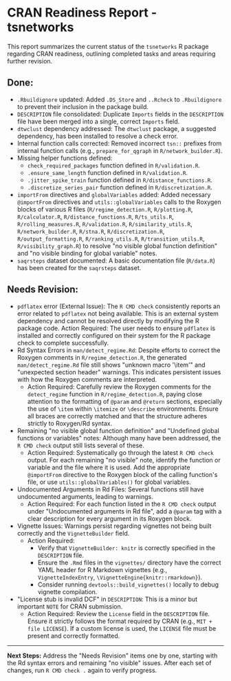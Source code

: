 # CRAN Readiness Report - tsnetworks

This report summarizes the current status of the `tsnetworks` R package regarding CRAN readiness, outlining completed tasks and areas requiring further revision.

## Done:

*   `.Rbuildignore` updated: Added `.DS_Store` and `..Rcheck` to `.Rbuildignore` to prevent their inclusion in the package build.
*   `DESCRIPTION` file consolidated: Duplicate `Imports` fields in the `DESCRIPTION` file have been merged into a single, correct `Imports` field.
*   `dtwclust` dependency addressed: The `dtwclust` package, a suggested dependency, has been installed to resolve a check error.
*   Internal function calls corrected: Removed incorrect `tsn::` prefixes from internal function calls (e.g., `prepare_for_qgraph` in `R/network_builder.R`).
*   Missing helper functions defined:
    *   `check_required_packages` function defined in `R/validation.R`.
    *   `.ensure_same_length` function defined in `R/validation.R`.
    *   `.jitter_spike_train` function defined in `R/distance_functions.R`.
    *   `.discretize_series_pair` function defined in `R/discretization.R`.
*   `importFrom` directives and `globalVariables` added: Added necessary `@importFrom` directives and `utils::globalVariables` calls to the Roxygen blocks of various R files (`R/regime_detection.R`, `R/plotting.R`, `R/calculator.R`, `R/distance_functions.R`, `R/ts_utils.R`, `R/rolling_measures.R`, `R/validation.R`, `R/similarity_utils.R`, `R/network_builder.R`, `R/stna.R`, `R/discretization.R`, `R/output_formatting.R`, `R/ranking_utils.R`, `R/transition_utils.R`, `R/visibility_graph.R`) to resolve "no visible global function definition" and "no visible binding for global variable" notes.
*   `saqrsteps` dataset documented: A basic documentation file (`R/data.R`) has been created for the `saqrsteps` dataset.

## Needs Revision:

*   `pdflatex` error (External Issue): The `R CMD check` consistently reports an error related to `pdflatex` not being available. This is an external system dependency and cannot be resolved directly by modifying the R package code. Action Required: The user needs to ensure `pdflatex` is installed and correctly configured on their system for the R package check to complete successfully.
*   Rd Syntax Errors in `man/detect_regime.Rd`: Despite efforts to correct the Roxygen comments in `R/regime_detection.R`, the generated `man/detect_regime.Rd` file still shows "unknown macro '\item'" and "unexpected section header" warnings. This indicates persistent issues with how the Roxygen comments are interpreted.
    *   Action Required: Carefully review the Roxygen comments for the `detect_regime` function in `R/regime_detection.R`, paying close attention to the formatting of `@param` and `@return` sections, especially the use of `\item` within `\itemize` or `\describe` environments. Ensure all braces are correctly matched and that the structure adheres strictly to Roxygen/Rd syntax.
*   Remaining "no visible global function definition" and "Undefined global functions or variables" notes: Although many have been addressed, the `R CMD check` output still lists several of these.
    *   Action Required: Systematically go through the latest `R CMD check` output. For each remaining "no visible" note, identify the function or variable and the file where it is used. Add the appropriate `@importFrom` directive to the Roxygen block of the calling function's file, or use `utils::globalVariables()` for global variables.
*   Undocumented Arguments in Rd Files: Several functions still have undocumented arguments, leading to warnings.
    *   Action Required: For each function listed in the `R CMD check` output under "Undocumented arguments in Rd file", add a `@param` tag with a clear description for every argument in its Roxygen block.
*   Vignette Issues: Warnings persist regarding vignettes not being built correctly and the `VignetteBuilder` field.
    *   Action Required:
        *   Verify that `VignetteBuilder: knitr` is correctly specified in the `DESCRIPTION` file.
        *   Ensure the `.Rmd` files in the `vignettes/` directory have the correct YAML header for R Markdown vignettes (e.g., `VignetteIndexEntry`, `\VignetteEngine{knitr::rmarkdown}`).
        *   Consider running `devtools::build_vignettes()` locally to debug vignette compilation.
*   "License stub is invalid DCF" in `DESCRIPTION`: This is a minor but important `NOTE` for CRAN submission.
    *   Action Required: Review the `License` field in the `DESCRIPTION` file. Ensure it strictly follows the format required by CRAN (e.g., `MIT + file LICENSE`). If a custom license is used, the `LICENSE` file must be present and correctly formatted.

---
**Next Steps:** Address the "Needs Revision" items one by one, starting with the Rd syntax errors and remaining "no visible" issues. After each set of changes, run `R CMD check .` again to verify progress.
